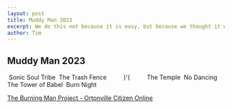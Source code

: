 ```yaml
---
layout: post
title: Muddy Man 2023
excerpt: We do this not because it is easy, but because we thought it would be easy.
author: Tim
---
```

## Muddy Man 2023

<img src="/images/burningman2023/01.jpg" alt=""/>  
Sonic Soul Tribe

<img src="/images/burningman2023/02.jpg" alt=""/>  
The Trash Fence

<img src="/images/burningman2023/03.jpg" alt=""/>  

<img src="/images/burningman2023/04.jpg" alt=""/>  

<img src="/images/burningman2023/05.jpg" alt=""/>  

<img src="/images/burningman2023/06.jpg" alt=""/>  

<img src="/images/burningman2023/07.jpg" alt=""/>  

<img src="/images/burningman2023/08.jpg" alt=""/>  

<img src="/images/burningman2023/09.jpg" alt=""/>  

<img src="/images/burningman2023/10.jpg" alt=""/>  

<img src="/images/burningman2023/11.jpg" alt=""/>  
)'(

<img src="/images/burningman2023/12.jpg" alt=""/>  

<img src="/images/burningman2023/13.jpg" alt=""/>  

<img src="/images/burningman2023/14.jpg" alt=""/>  

<img src="/images/burningman2023/15.jpg" alt=""/>  

<img src="/images/burningman2023/16.jpg" alt=""/>  

<img src="/images/burningman2023/17.jpg" alt=""/>  

<img src="/images/burningman2023/18.jpg" alt=""/>  

<img src="/images/burningman2023/19.jpg" alt=""/>  

<img src="/images/burningman2023/20.jpg" alt=""/>  
The Temple

<img src="/images/burningman2023/21.jpg" alt=""/>  
No Dancing

<img src="/images/burningman2023/22.jpg" alt=""/>  

<img src="/images/burningman2023/23.jpg" alt=""/>  
The Tower of Babel

<img src="/images/burningman2023/24.jpg" alt=""/>  
Burn Night

<img src="/images/burningman2023/25.jpg" alt=""/>  

<img src="/images/burningman2023/26.jpg" alt=""/>  

[The Burning Man Project - Ortonville Citizen Online](https://thecitizenonline.com/the-burning-man-project/)